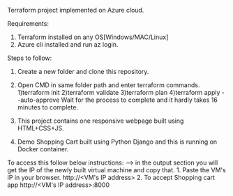 Terraform project implemented on Azure cloud. 

Requirements:
1. Terraform installed on any OS[Windows/MAC/Linux]
2. Azure cli installed and run az login. 

Steps to follow:
1. Create a new folder and clone this repository. 
2. Open CMD in same folder path and enter terraform commands. 
    1)terraform init
    2)terraform validate
    3)terraform plan
    4)terraform apply --auto-approve 
Wait for the process to complete and it hardly takes 16 minutes to complete. 


1. This project contains one responsive webpage built using HTML+CSS+JS.
2. Demo Shopping Cart built using Python Django and this is running on Docker container. 

To access this follow below instructions:
--> in the output section you will get the IP of the newly built virtual machine and copy that. 
       1. Paste the VM's IP in your browser. http://<VM's IP address>
       2. To accept Shopping cart app http://<VM's IP address>:8000


